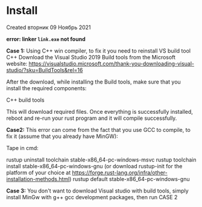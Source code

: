 # Install
Created вторник 09 Ноябрь 2021

**error: linker `link.exe` not found**

**Case 1:** Using C++ win compiler, to fix it you need to reinstall VS build tool C++ Download the Visual Studio 2019 Build tools from the Microsoft website: <https://visualstudio.microsoft.com/thank-you-downloading-visual-studio/?sku=BuildTools&rel=16>

After the download, while installing the Build tools, make sure that you install the required components:

C++ build tools

This will download required files. Once everything is successfully installed, reboot and re-run your rust program and it will compile successfully.

**Case2:** This error can come from the fact that you use GCC to compile, to fix it (assume that you already have MinGW):

Tape in cmd:

rustup uninstall toolchain stable-x86_64-pc-windows-msvc
rustup toolchain install stable-x86_64-pc-windows-gnu (or download rustup-init for the platform of your choice at <https://forge.rust-lang.org/infra/other-installation-methods.html>)
rustup default stable-x86_64-pc-windows-gnu

**Case 3:** You don't want to download Visual studio with build tools, simply install MinGw with g++ gcc development packages, then run CASE 2

